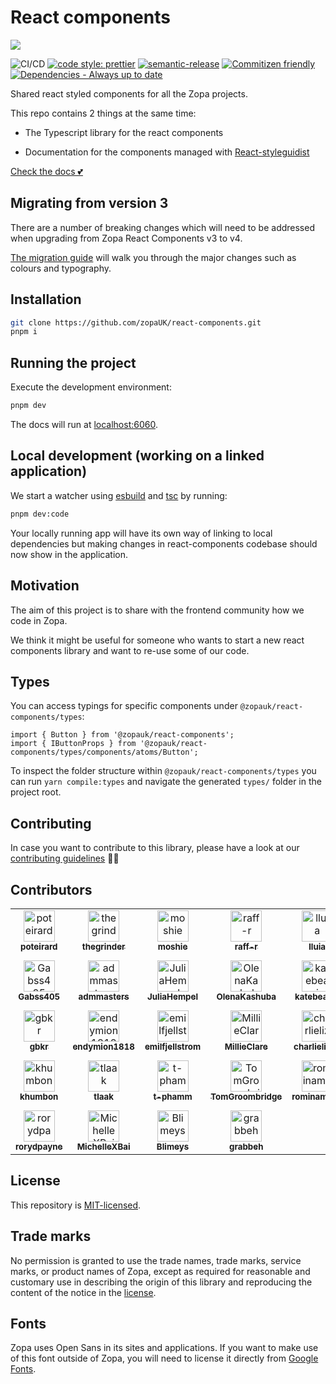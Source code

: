 # React components

<img src="./etc/images/turtle.gif" />

![CI/CD](https://github.com/zopaUK/react-components/workflows/CI/badge.svg)
[![code style: prettier](https://img.shields.io/badge/code_style-prettier-ff69b4.svg?style=flat-square)](https://github.com/prettier/prettier)
[![semantic-release](https://img.shields.io/badge/%20%20%F0%9F%93%A6%F0%9F%9A%80-semantic--release-e10079.svg)](https://github.com/semantic-release/semantic-release)
[![Commitizen friendly](https://img.shields.io/badge/commitizen-friendly-brightgreen.svg)](http://commitizen.github.io/cz-cli/)
[![Dependencies - Always up to date](https://img.shields.io/badge/always-up_to_date-brightgreen.svg)](https://help.github.com/en/articles/configuring-automated-security-fixes)

Shared react styled components for all the Zopa projects.

This repo contains 2 things at the same time:

- The Typescript library for the react components

- Documentation for the components managed with [React-styleguidist](https://react-styleguidist.js.org)

[Check the docs 💕](https://zrc.netlify.app/)

## Migrating from version 3

There are a number of breaking changes which will need to be addressed when upgrading from Zopa React Components v3 to v4.

[The migration guide](/etc/docs/migration-v4.md) will walk you through the major changes such as colours and typography.

## Installation

```bash
git clone https://github.com/zopaUK/react-components.git
pnpm i
```

## Running the project

Execute the development environment:

```bash
pnpm dev
```

The docs will run at [localhost:6060](http://localhost:6060).

## Local development (working on a linked application)

We start a watcher using [esbuild](https://esbuild.github.io/) and [tsc](https://www.typescriptlang.org/docs/handbook/compiler-options.html) by running:

```bash
pnpm dev:code
```

Your locally running app will have its own way of linking to local dependencies but making changes in react-components codebase should now show in the application.

## Motivation

The aim of this project is to share with the frontend community how we code in Zopa.

We think it might be useful for someone who wants to start a new react components library and want to re-use some of our code.

## Types

You can access typings for specific components under `@zopauk/react-components/types`:

```tsx
import { Button } from '@zopauk/react-components';
import { IButtonProps } from '@zopauk/react-components/types/components/atoms/Button';
```

To inspect the folder structure within `@zopauk/react-components/types` you can run `yarn compile:types` and navigate the generated `types/` folder in the project root.

## Contributing

In case you want to contribute to this library, please have a look at our [contributing guidelines](./CONTRIBUTING.md) 🙌🏼

## Contributors

<!-- readme: collaborators,contributors,semantic-release-bot/-,renovate-bot/- -start -->
<table>
<tr>
    <td align="center">
        <a href="https://github.com/poteirard">
            <img src="https://avatars.githubusercontent.com/u/7198934?v=4" width="50;" alt="poteirard"/>
            <br />
            <sub><b>poteirard</b></sub>
        </a>
    </td>
    <td align="center">
        <a href="https://github.com/thegrinder">
            <img src="https://avatars.githubusercontent.com/u/14250944?v=4" width="50;" alt="thegrinder"/>
            <br />
            <sub><b>thegrinder</b></sub>
        </a>
    </td>
    <td align="center">
        <a href="https://github.com/moshie">
            <img src="https://avatars.githubusercontent.com/u/3974301?v=4" width="50;" alt="moshie"/>
            <br />
            <sub><b>moshie</b></sub>
        </a>
    </td>
    <td align="center">
        <a href="https://github.com/raff-r">
            <img src="https://avatars.githubusercontent.com/u/1081070?v=4" width="50;" alt="raff-r"/>
            <br />
            <sub><b>raff-r</b></sub>
        </a>
    </td>
    <td align="center">
        <a href="https://github.com/lluia">
            <img src="https://avatars.githubusercontent.com/u/5938217?v=4" width="50;" alt="lluia"/>
            <br />
            <sub><b>lluia</b></sub>
        </a>
    </td>
    <td align="center">
        <a href="https://github.com/dfvalero">
            <img src="https://avatars.githubusercontent.com/u/337955?v=4" width="50;" alt="dfvalero"/>
            <br />
            <sub><b>dfvalero</b></sub>
        </a>
    </td></tr>
<tr>
    <td align="center">
        <a href="https://github.com/Gabss405">
            <img src="https://avatars.githubusercontent.com/u/67011746?v=4" width="50;" alt="Gabss405"/>
            <br />
            <sub><b>Gabss405</b></sub>
        </a>
    </td>
    <td align="center">
        <a href="https://github.com/admmasters">
            <img src="https://avatars.githubusercontent.com/u/335607?v=4" width="50;" alt="admmasters"/>
            <br />
            <sub><b>admmasters</b></sub>
        </a>
    </td>
    <td align="center">
        <a href="https://github.com/JuliaHempel">
            <img src="https://avatars.githubusercontent.com/u/9414476?v=4" width="50;" alt="JuliaHempel"/>
            <br />
            <sub><b>JuliaHempel</b></sub>
        </a>
    </td>
    <td align="center">
        <a href="https://github.com/OlenaKashuba">
            <img src="https://avatars.githubusercontent.com/u/27281884?v=4" width="50;" alt="OlenaKashuba"/>
            <br />
            <sub><b>OlenaKashuba</b></sub>
        </a>
    </td>
    <td align="center">
        <a href="https://github.com/katebeavis">
            <img src="https://avatars.githubusercontent.com/u/10133018?v=4" width="50;" alt="katebeavis"/>
            <br />
            <sub><b>katebeavis</b></sub>
        </a>
    </td>
    <td align="center">
        <a href="https://github.com/calvin-fung-zopa">
            <img src="https://avatars.githubusercontent.com/u/91553062?v=4" width="50;" alt="calvin-fung-zopa"/>
            <br />
            <sub><b>calvin-fung-zopa</b></sub>
        </a>
    </td></tr>
<tr>
    <td align="center">
        <a href="https://github.com/gbkr">
            <img src="https://avatars.githubusercontent.com/u/1077355?v=4" width="50;" alt="gbkr"/>
            <br />
            <sub><b>gbkr</b></sub>
        </a>
    </td>
    <td align="center">
        <a href="https://github.com/endymion1818">
            <img src="https://avatars.githubusercontent.com/u/2216344?v=4" width="50;" alt="endymion1818"/>
            <br />
            <sub><b>endymion1818</b></sub>
        </a>
    </td>
    <td align="center">
        <a href="https://github.com/emilfjellstrom">
            <img src="https://avatars.githubusercontent.com/u/11654513?v=4" width="50;" alt="emilfjellstrom"/>
            <br />
            <sub><b>emilfjellstrom</b></sub>
        </a>
    </td>
    <td align="center">
        <a href="https://github.com/MillieClare">
            <img src="https://avatars.githubusercontent.com/u/40922831?v=4" width="50;" alt="MillieClare"/>
            <br />
            <sub><b>MillieClare</b></sub>
        </a>
    </td>
    <td align="center">
        <a href="https://github.com/charlielizzy">
            <img src="https://avatars.githubusercontent.com/u/93588638?v=4" width="50;" alt="charlielizzy"/>
            <br />
            <sub><b>charlielizzy</b></sub>
        </a>
    </td>
    <td align="center">
        <a href="https://github.com/steedems">
            <img src="https://avatars.githubusercontent.com/u/7896422?v=4" width="50;" alt="steedems"/>
            <br />
            <sub><b>steedems</b></sub>
        </a>
    </td></tr>
<tr>
    <td align="center">
        <a href="https://github.com/khumbon">
            <img src="https://avatars.githubusercontent.com/u/44274000?v=4" width="50;" alt="khumbon"/>
            <br />
            <sub><b>khumbon</b></sub>
        </a>
    </td>
    <td align="center">
        <a href="https://github.com/tlaak">
            <img src="https://avatars.githubusercontent.com/u/1674055?v=4" width="50;" alt="tlaak"/>
            <br />
            <sub><b>tlaak</b></sub>
        </a>
    </td>
    <td align="center">
        <a href="https://github.com/t-phamm">
            <img src="https://avatars.githubusercontent.com/u/86316479?v=4" width="50;" alt="t-phamm"/>
            <br />
            <sub><b>t-phamm</b></sub>
        </a>
    </td>
    <td align="center">
        <a href="https://github.com/TomGroombridge">
            <img src="https://avatars.githubusercontent.com/u/5918265?v=4" width="50;" alt="TomGroombridge"/>
            <br />
            <sub><b>TomGroombridge</b></sub>
        </a>
    </td>
    <td align="center">
        <a href="https://github.com/rominamoya">
            <img src="https://avatars.githubusercontent.com/u/1150925?v=4" width="50;" alt="rominamoya"/>
            <br />
            <sub><b>rominamoya</b></sub>
        </a>
    </td>
    <td align="center">
        <a href="https://github.com/stephanie-senoner">
            <img src="https://avatars.githubusercontent.com/u/118994357?v=4" width="50;" alt="stephanie-senoner"/>
            <br />
            <sub><b>stephanie-senoner</b></sub>
        </a>
    </td></tr>
<tr>
    <td align="center">
        <a href="https://github.com/rorydpayne">
            <img src="https://avatars.githubusercontent.com/u/7081561?v=4" width="50;" alt="rorydpayne"/>
            <br />
            <sub><b>rorydpayne</b></sub>
        </a>
    </td>
    <td align="center">
        <a href="https://github.com/MichelleXBai">
            <img src="https://avatars.githubusercontent.com/u/92802325?v=4" width="50;" alt="MichelleXBai"/>
            <br />
            <sub><b>MichelleXBai</b></sub>
        </a>
    </td>
    <td align="center">
        <a href="https://github.com/Blimeys">
            <img src="https://avatars.githubusercontent.com/u/13405542?v=4" width="50;" alt="Blimeys"/>
            <br />
            <sub><b>Blimeys</b></sub>
        </a>
    </td>
    <td align="center">
        <a href="https://github.com/grabbeh">
            <img src="https://avatars.githubusercontent.com/u/641299?v=4" width="50;" alt="grabbeh"/>
            <br />
            <sub><b>grabbeh</b></sub>
        </a>
    </td></tr>
</table>
<!-- readme: collaborators,contributors,semantic-release-bot/-,renovate-bot/- -end -->

## License

This repository is [MIT-licensed](./LICENSE).

## Trade marks

No permission is granted to use the trade names, trade marks, service marks, or product names of Zopa, except as required for reasonable and customary use in describing the origin of this library and reproducing the content of the notice in the [license](./LICENSE).

## Fonts

Zopa uses Open Sans in its sites and applications. If you want to make use of this font outside of Zopa, you will need to license it directly from [Google Fonts](https://fonts.google.com/).
